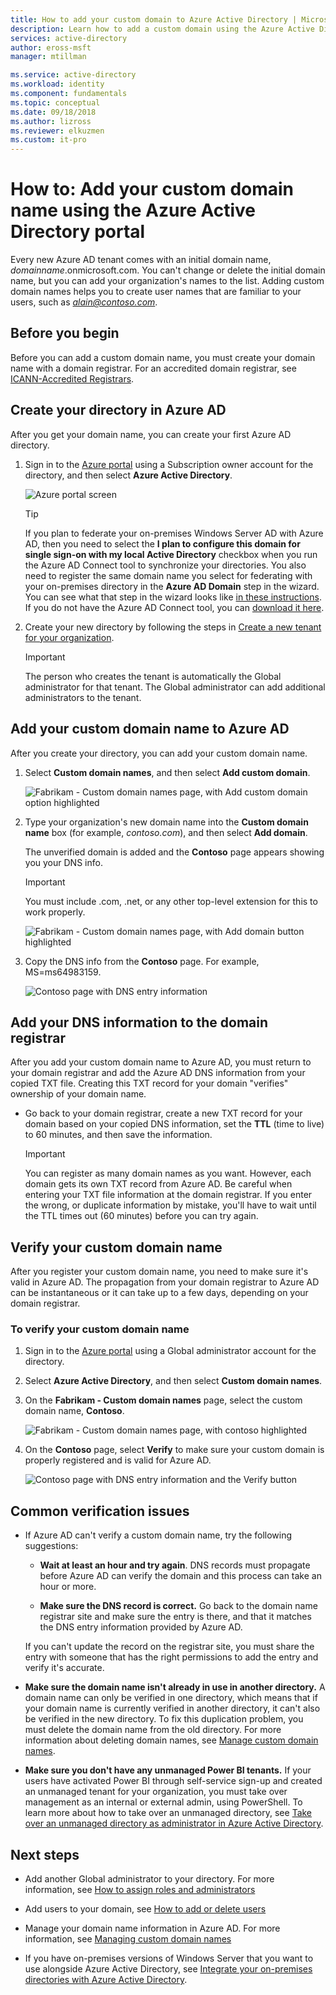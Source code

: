 ```yaml
---
title: How to add your custom domain to Azure Active Directory | Microsoft Docs
description: Learn how to add a custom domain using the Azure Active Directory portal.
services: active-directory
author: eross-msft
manager: mtillman

ms.service: active-directory
ms.workload: identity
ms.component: fundamentals
ms.topic: conceptual
ms.date: 09/18/2018
ms.author: lizross
ms.reviewer: elkuzmen
ms.custom: it-pro
---
```


# How to: Add your custom domain name using the Azure Active Directory portal
Every new Azure AD tenant comes with an initial domain name, *domainname*.onmicrosoft.com. You can't change or delete the initial domain name, but you can add your organization's names to the list. Adding custom domain names helps you to create user names that are familiar to your users, such as *alain@contoso.com*.

## Before you begin
Before you can add a custom domain name, you must create your domain name with a domain registrar. For an accredited domain registrar, see [ICANN-Accredited Registrars](https://www.icann.org/registrar-reports/accredited-list.html).

## Create your directory in Azure AD
After you get your domain name, you can create your first Azure AD directory.

1. Sign in to the [Azure portal](https://portal.azure.com/) using a Subscription owner account for the directory, and then select **Azure Active Directory**.

    ![Azure portal screen](media/active-directory-access-create-new-tenant/azure-ad-portal.png)

    >[!TIP]
    > If you plan to federate your on-premises Windows Server AD with Azure AD, then you need to select the **I plan to configure this domain for single sign-on with my local Active Directory** checkbox when you run the Azure AD Connect tool to synchronize your directories. You also need to register the same domain name you select for federating with your on-premises directory in the **Azure AD Domain** step in the wizard. You can see what that step in the wizard looks like [in these instructions](../hybrid/how-to-connect-install-custom.md#verify-the-azure-ad-domain-selected-for-federation). If you do not have the Azure AD Connect tool, you can [download it here](http://go.microsoft.com/fwlink/?LinkId=615771).

2. Create your new directory by following the steps in [Create a new tenant for your organization](active-directory-access-create-new-tenant.md#create-a-new-tenant-for-your-organization).

    >[!Important]
    >The person who creates the tenant is automatically the Global administrator for that tenant. The Global administrator can add additional administrators to the tenant.

## Add your custom domain name to Azure AD
After you create your directory, you can add your custom domain name.

1. Select **Custom domain names**, and then select **Add custom domain**.

    ![Fabrikam - Custom domain names page, with Add custom domain option highlighted](media/add-custom-domain/add-custom-domain.png)

2. Type your organization's new domain name into the **Custom domain name** box (for example, _contoso.com_), and then select **Add domain**.

    The unverified domain is added and the **Contoso** page appears showing you your DNS info.

    >[!Important]
    >You must include .com, .net, or any other top-level extension for this to work properly.

    ![Fabrikam - Custom domain names page, with Add domain button highlighted](media/add-custom-domain/add-custom-domain-blade.png)

4. Copy the DNS info from the **Contoso** page. For example, MS=ms64983159.

    ![Contoso page with DNS entry information](media/add-custom-domain/contoso-blade-with-dns-info.png)

## Add your DNS information to the domain registrar
After you add your custom domain name to Azure AD, you must return to your domain registrar and add the Azure AD DNS information from your copied TXT file. Creating this TXT record for your domain "verifies" ownership of your domain name.

-  Go back to your domain registrar, create a new TXT record for your domain based on your copied DNS information, set the **TTL** (time to live) to 60 minutes, and then save the information.

    >[!Important]
    >You can register as many domain names as you want. However, each domain gets its own TXT record from Azure AD. Be careful when entering your TXT file information at the domain registrar. If you enter the wrong, or duplicate information by mistake, you'll have to wait until the TTL times out (60 minutes) before you can try again.

## Verify your custom domain name
After you register your custom domain name, you need to make sure it's valid in Azure AD. The propagation from your domain registrar to Azure AD can be instantaneous or it can take up to a few days, depending on your domain registrar.

### To verify your custom domain name
1. Sign in to the [Azure portal](https://portal.azure.com/) using a Global administrator account for the directory.

2. Select **Azure Active Directory**, and then select **Custom domain names**.

3. On the **Fabrikam - Custom domain names** page, select the custom domain name, **Contoso**.

    ![Fabrikam - Custom domain names page, with contoso highlighted](media/add-custom-domain/custom-blade-with-contoso-highlighted.png)

4. On the **Contoso** page, select **Verify** to make sure your custom domain is properly registered and is valid for Azure AD.

    ![Contoso page with DNS entry information and the Verify button](media/add-custom-domain/contoso-blade-with-dns-info-verify.png)

## Common verification issues
- If Azure AD can't verify a custom domain name, try the following suggestions:
    - **Wait at least an hour and try again**. DNS records must propagate before Azure AD can verify the domain and this process can take an hour or more.

    - **Make sure the DNS record is correct.** Go back to the domain name registrar site and make sure the entry is there, and that it matches the DNS entry information provided by Azure AD.

    If you can't update the record on the registrar site, you must share the entry with someone that has the right permissions to add the entry and verify it's accurate.

- **Make sure the domain name isn't already in use in another directory.** A domain name can only be verified in one directory, which means that if your domain name is currently verified in another directory, it can't also be verified in the new directory. To fix this duplication problem, you must delete the domain name from the old directory. For more information about deleting domain names, see [Manage custom domain names](../users-groups-roles/domains-manage.md).

- **Make sure you don't have any unmanaged Power BI tenants.** If your users have activated Power BI through self-service sign-up and created an unmanaged tenant for your organization, you must take over management as an internal or external admin, using PowerShell. To learn more about how to take over an unmanaged directory, see [Take over an unmanaged directory as administrator in Azure Active Directory](../users-groups-roles/domains-admin-takeover.md).

## Next steps

- Add another Global administrator to your directory. For more information, see [How to assign roles and administrators](active-directory-users-assign-role-azure-portal.md)

- Add users to your domain, see [How to add or delete users](add-users-azure-active-directory.md)

- Manage your domain name information in Azure AD. For more information, see [Managing custom domain names](../users-groups-roles/domains-manage.md)

- If you have on-premises versions of Windows Server that you want to use alongside Azure Active Directory, see [Integrate your on-premises directories with Azure Active Directory](../connect/active-directory-aadconnect.md).